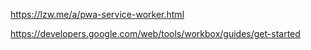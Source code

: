 https://lzw.me/a/pwa-service-worker.html

https://developers.google.com/web/tools/workbox/guides/get-started